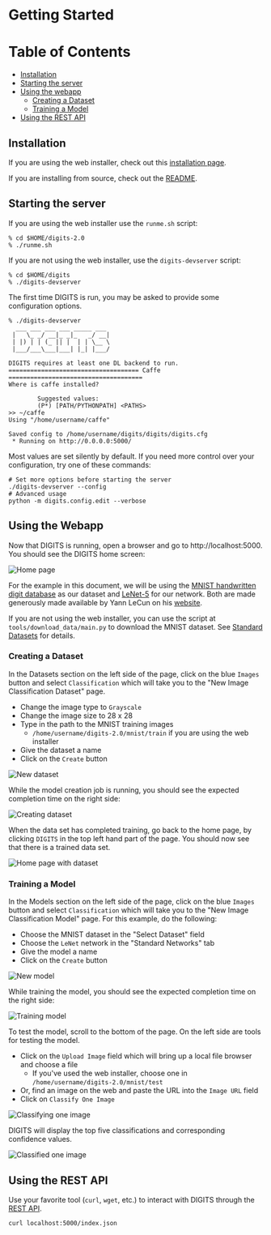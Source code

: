 # Getting Started

Table of Contents
=================
* [Installation](#installation)
* [Starting the server](#starting-the-server)
* [Using the webapp](#using-the-webapp)
    * [Creating a Dataset](#creating-a-dataset)
    * [Training a Model](#training-a-model)
* [Using the REST API](#using-the-rest-api)

## Installation

If you are using the web installer, check out this [installation page](WebInstall.md).

If you are installing from source, check out the [README](../README.md#installation).

## Starting the server

If you are using the web installer use the `runme.sh` script:

    % cd $HOME/digits-2.0
    % ./runme.sh

If you are not using the web installer, use the `digits-devserver` script:

    % cd $HOME/digits
    % ./digits-devserver

The first time DIGITS is run, you may be asked to provide some configuration options.

```
% ./digits-devserver
  ___ ___ ___ ___ _____ ___
 |   \_ _/ __|_ _|_   _/ __|
 | |) | | (_ || |  | | \__ \
 |___/___\___|___| |_| |___/

DIGITS requires at least one DL backend to run.
==================================== Caffe =====================================
Where is caffe installed?

        Suggested values:
        (P*) [PATH/PYTHONPATH] <PATHS>
>> ~/caffe
Using "/home/username/caffe"

Saved config to /home/username/digits/digits/digits.cfg
 * Running on http://0.0.0.0:5000/
```

 Most values are set silently by default. If you need more control over your configuration, try one of these commands:

    # Set more options before starting the server
    ./digits-devserver --config
    # Advanced usage
    python -m digits.config.edit --verbose

## Using the Webapp

Now that DIGITS is running, open a browser and go to http://localhost:5000.  You should see the DIGITS home screen:

![Home page](images/home-page-1.jpg)

For the example in this document, we will be using the [MNIST handwritten digit database](http://yann.lecun.com/exdb/mnist) as our dataset and [LeNet-5](http://yann.lecun.com/exdb/lenet/) for our network. Both are made generously made available by Yann LeCun on his [website](http://yann.lecun.com/).

If you are not using the web installer, you can use the script at `tools/download_data/main.py` to download the MNIST dataset. See [Standard Datasets](StandardDatasets.md) for details.

### Creating a Dataset

In the Datasets section on the left side of the page, click on the blue `Images` button and select `Classification` which will take you to the "New Image Classification Dataset" page.

* Change the image type to `Grayscale`
* Change the image size to 28 x 28
* Type in the path to the MNIST training images
  * `/home/username/digits-2.0/mnist/train` if you are using the web installer
* Give the dataset a name
* Click on the `Create` button

![New dataset](images/new-dataset.jpg)

While the model creation job is running, you should see the expected completion time on the right side:

![Creating dataset](images/creating-dataset.jpg)

When the data set has completed training, go back to the home page, by clicking `DIGITS` in the top left hand part of the page.  You should now see that there is a trained data set.

![Home page with dataset](images/home-page-2.jpg)

### Training a Model

In the Models section on the left side of the page, click on the blue `Images` button and select `Classification` which will take you to the "New Image Classification Model" page.  For this example, do the following:
* Choose the MNIST dataset in the "Select Dataset" field
* Choose the `LeNet` network in the "Standard Networks" tab
* Give the model a name
* Click on the `Create` button

![New model](images/new-model.jpg)

While training the model, you should see the expected completion time on the right side:

![Training model](images/training-model.jpg)

To test the model, scroll to the bottom of the page.  On the left side are tools for testing the model.
* Click on the `Upload Image` field which will bring up a local file browser and choose a file
  * If you've used the web installer, choose one in `/home/username/digits-2.0/mnist/test`
* Or, find an image on the web and paste the URL into the `Image URL` field
* Click on `Classify One Image`

![Classifying one image](images/classifying-one-image.jpg)

DIGITS will display the top five classifications and corresponding confidence values.

![Classified one image](images/classified-one-image.jpg)


## Using the REST API

Use your favorite tool (`curl`, `wget`, etc.) to interact with DIGITS through the [REST API](API.md).

    curl localhost:5000/index.json
